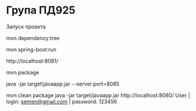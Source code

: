 Група ПД925
===============================
Запуск проекта

mvn dependency:tree

mvn spring-boot:run

http://localhost:8081/

mvn package

java -jar target\javaapp.jar --server.port=8085


mvn clean package
java -jar target/javaapp.jar
http://localhost:8080/
User | login: semen@gmail.com | password: 123456